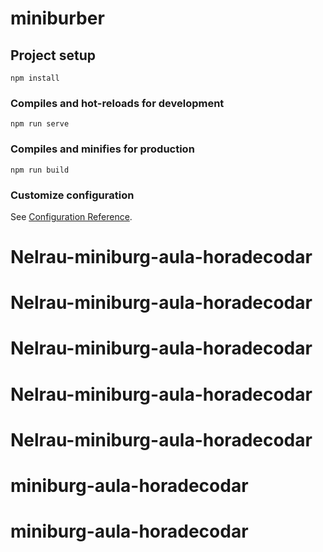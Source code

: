 # miniburber

## Project setup
```
npm install
```

### Compiles and hot-reloads for development
```
npm run serve
```

### Compiles and minifies for production
```
npm run build
```

### Customize configuration
See [Configuration Reference](https://cli.vuejs.org/config/).
# Nelrau-miniburg-aula-horadecodar
# Nelrau-miniburg-aula-horadecodar
# Nelrau-miniburg-aula-horadecodar
# Nelrau-miniburg-aula-horadecodar
# Nelrau-miniburg-aula-horadecodar
# miniburg-aula-horadecodar
# miniburg-aula-horadecodar
